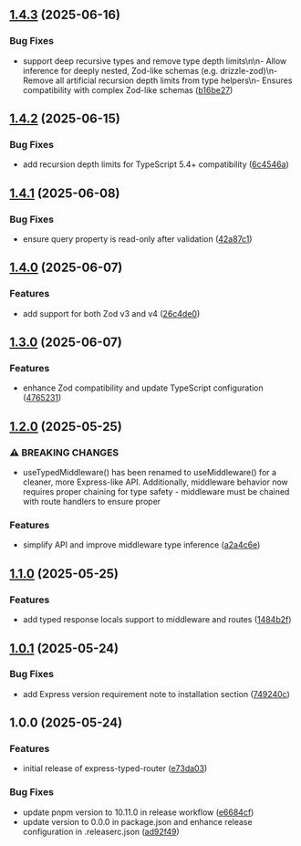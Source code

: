 ## [1.4.3](https://github.com/Mini-Sylar/express-typed-router/compare/v1.4.2...v1.4.3) (2025-06-16)

### Bug Fixes

* support deep recursive types and remove type depth limits\n\n- Allow inference for deeply nested, Zod-like schemas (e.g. drizzle-zod)\n- Remove all artificial recursion depth limits from type helpers\n- Ensures compatibility with complex Zod-like schemas ([b16be27](https://github.com/Mini-Sylar/express-typed-router/commit/b16be276ed1615e4b02ab727abd18fe08661d60d))

## [1.4.2](https://github.com/Mini-Sylar/express-typed-router/compare/v1.4.1...v1.4.2) (2025-06-15)

### Bug Fixes

* add recursion depth limits for TypeScript 5.4+ compatibility ([6c4546a](https://github.com/Mini-Sylar/express-typed-router/commit/6c4546a83162787f3e43802591aa4625668f43a5))

## [1.4.1](https://github.com/Mini-Sylar/express-typed-router/compare/v1.4.0...v1.4.1) (2025-06-08)

### Bug Fixes

* ensure query property is read-only after validation ([42a87c1](https://github.com/Mini-Sylar/express-typed-router/commit/42a87c1731cf79d5f01ae78821991059f4b7ec51))

## [1.4.0](https://github.com/Mini-Sylar/express-typed-router/compare/v1.3.0...v1.4.0) (2025-06-07)

### Features

* add support for both Zod v3 and v4 ([26c4de0](https://github.com/Mini-Sylar/express-typed-router/commit/26c4de0a937be129178f5b4f0abc6b87374437d3))

## [1.3.0](https://github.com/Mini-Sylar/express-typed-router/compare/v1.2.0...v1.3.0) (2025-06-07)

### Features

* enhance Zod compatibility and update TypeScript configuration ([4765231](https://github.com/Mini-Sylar/express-typed-router/commit/476523183ba4a4a33e08877c161e1fa6a18d01b5))

## [1.2.0](https://github.com/Mini-Sylar/express-typed-router/compare/v1.1.0...v1.2.0) (2025-05-25)

### ⚠ BREAKING CHANGES

* useTypedMiddleware() has been renamed to useMiddleware() for
a cleaner, more Express-like API. Additionally, middleware behavior now
requires proper chaining for type safety - middleware must be chained with
route handlers to ensure proper

### Features

* simplify API and improve middleware type inference ([a2a4c6e](https://github.com/Mini-Sylar/express-typed-router/commit/a2a4c6eb249ceab09759148ca53b2c71fc31c731))

## [1.1.0](https://github.com/Mini-Sylar/express-typed-router/compare/v1.0.1...v1.1.0) (2025-05-25)

### Features

* add typed response locals support to middleware and routes ([1484b2f](https://github.com/Mini-Sylar/express-typed-router/commit/1484b2fc919943d342d6d342700ac223b5e1b6d8))

## [1.0.1](https://github.com/Mini-Sylar/express-typed-router/compare/v1.0.0...v1.0.1) (2025-05-24)

### Bug Fixes

* add Express version requirement note to installation section ([749240c](https://github.com/Mini-Sylar/express-typed-router/commit/749240ca0a370e79932344e20457949cbb65e7de))

## 1.0.0 (2025-05-24)

### Features

* initial release of express-typed-router ([e73da03](https://github.com/Mini-Sylar/express-typed-router/commit/e73da031bbf45ae219da5518b47e107677da6872))

### Bug Fixes

* update pnpm version to 10.11.0 in release workflow ([e6684cf](https://github.com/Mini-Sylar/express-typed-router/commit/e6684cfcb9bad33e47bf1131c52199652dc18b79))
* update version to 0.0.0 in package.json and enhance release configuration in .releaserc.json ([ad92f49](https://github.com/Mini-Sylar/express-typed-router/commit/ad92f4977e714fe6e5cd5f04e62aa94bee43bea2))
